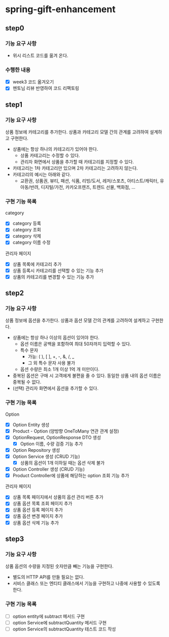 # spring-gift-enhancement
## step0
### 기능 요구 사항
- 위시 리스트 코드를 옮겨 온다. 

### 수행한 내용
- [X] week3 코드 옮겨오기
- [X] 멘토님 리뷰 반영하여 코드 리팩토링

## step1
### 기능 요구 사항
상품 정보에 카테고리를 추가한다. 상품과 카테고리 모델 간의 관계를 고려하여 설계하고 구현한다.
- 상품에는 항상 하나의 카테고리가 있어야 한다.
  - 상품 카테고리는 수정할 수 있다.
  - 관리자 화면에서 상품을 추가할 때 카테고리를 지정할 수 있다.
- 카테고리는 1차 카테고리만 있으며 2차 카테고리는 고려하지 않는다.
- 카테고리의 예시는 아래와 같다.
  - 교환권, 상품권, 뷰티, 패션, 식품, 리빙/도서, 레저/스포츠, 아티스트/캐릭터, 유아동/반려, 디지털/가전, 카카오프렌즈, 트렌드 선물, 백화점, ...

### 구현 기능 목록
category
- [X] category 등록
- [X] category 조회
- [X] category 삭제
- [X] category 이름 수정

관리자 페이지
- [X] 상품 목록에 카테고리 추가
- [X] 상품 등록시 카테고리를 선택할 수 있는 기능 추가
- [X] 상품의 카테고리를 변경할 수 있는 기능 추가

## step2
### 기능 요구 사항
상품 정보에 옵션을 추가한다. 상품과 옵션 모델 간의 관계를 고려하여 설계하고 구현한다.
- 상품에는 항상 하나 이상의 옵션이 있어야 한다.
  - 옵션 이름은 공백을 포함하여 최대 50자까지 입력할 수 있다.
  - 특수 문자
    - 가능: ( ), [ ], +, -, &, /, _
    - 그 외 특수 문자 사용 불가
  - 옵션 수량은 최소 1개 이상 1억 개 미만이다.
- 중복된 옵션은 구매 시 고객에게 불편을 줄 수 있다. 동일한 상품 내의 옵션 이름은 중복될 수 없다.
- (선택) 관리자 화면에서 옵션을 추가할 수 있다.

### 구현 기능 목록
Option
- [X] Option Entity 생성
- [X] Product - Option (양방향 OneToMany 연관 관계 설정)
- [X] OptionRequest, OptionResponse DTO 생성
  - [X] Option 이름, 수량 검증 기능 추가
- [X] Option Repository 생성
- [X] Option Service 생성 (CRUD 기능)
  - [X] 상품의 옵션이 1개 이하일 때는 옵션 삭제 불가
- [X] Option Controller 생성 (CRUD 기능)
- [X] Product Controller에 상품에 해당하는 option 조회 기능 추가

관리자 페이지
- [X] 상품 목록 페이지에서 상품의 옵션 관리 버튼 추가
- [X] 상품 옵션 목록 조회 페이지 추가
- [X] 상품 옵션 등록 페이지 추가
- [X] 상품 옵션 변경 페이지 추가
- [X] 상품 옵션 삭제 기능 추가

## step3
### 기능 요구 사항
상품 옵션의 수량을 지정된 숫자만큼 빼는 기능을 구현한다.
- 별도의 HTTP API를 만들 필요는 없다.
- 서비스 클래스 또는 엔티티 클래스에서 기능을 구현하고 나중에 사용할 수 있도록 한다.

### 구현 기능 목록
- [ ] option entity에 subtract 메서드 구현
- [ ] option Service에 subtractQuantity 메서드 구현
- [ ] option Service의 subtractQuantity 테스트 코드 작성